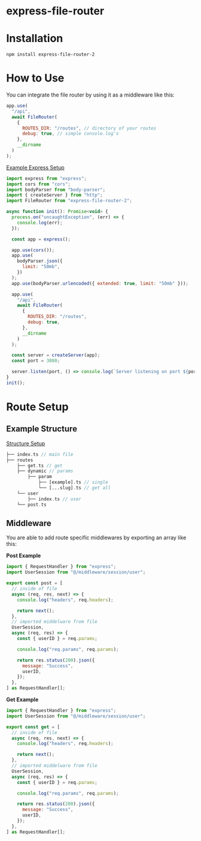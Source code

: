 # **express-file-router**

# **Installation**

```
npm install express-file-router-2
```

# **How to Use**

You can integrate the file router by using it as a middleware like this:

```js
app.use(
  "/api",
  await FileRouter(
    {
      ROUTES_DIR: "/routes", // directory of your routes
      debug: true, // simple console.log's
    },
    __dirname
  )
);
```

[Example Express Setup](https://github.com/IsaacJuracich/express-file-router/tree/main/example)

```js
import express from "express";
import cors from "cors";
import bodyParser from "body-parser";
import { createServer } from "http";
import FileRouter from "express-file-router-2";

async function init(): Promise<void> {
  process.on("uncaughtException", (err) => {
    console.log(err);
  });

  const app = express();

  app.use(cors());
  app.use(
    bodyParser.json({
      limit: "50mb",
    })
  );
  app.use(bodyParser.urlencoded({ extended: true, limit: "50mb" }));

  app.use(
    "/api",
    await FileRouter(
      {
        ROUTES_DIR: "/routes",
        debug: true,
      },
      __dirname
    )
  );

  const server = createServer(app);
  const port = 3080;

  server.listen(port, () => console.log(`Server listening on port ${port}`));
}
init();
```

# **Route Setup**

## **Example Structure**

[Structure Setup](https://github.com/IsaacJuracich/express-file-router/tree/main/example/src/routes)

```php
├── index.ts // main file
├── routes
    ├── get.ts // get
    ├── dynamic // params
        ├── param
            ├── [example].ts // single
            └── [...slug].ts // get all
    └── user
        ├── index.ts // user
    └── post.ts
```

## **Middleware**

You are able to add route specific middlewares by exporting an array like this:

**Post Example**

```js
import { RequestHandler } from "express";
import UserSession from "@/middleware/session/user";

export const post = [
  // inside of file
  async (req, res, next) => {
    console.log("headers", req.headers);

    return next();
  },
  // imported middelware from file
  UserSession,
  async (req, res) => {
    const { userID } = req.params;

    console.log("req.params", req.params);

    return res.status(200).json({
      message: "Success",
      userID,
    });
  },
] as RequestHandler[];
```

**Get Example**

```js
import { RequestHandler } from "express";
import UserSession from "@/middleware/session/user";

export const get = [
  // inside of file
  async (req, res, next) => {
    console.log("headers", req.headers);

    return next();
  },
  // imported middelware from file
  UserSession,
  async (req, res) => {
    const { userID } = req.params;

    console.log("req.params", req.params);

    return res.status(200).json({
      message: "Success",
      userID,
    });
  },
] as RequestHandler[];
```
